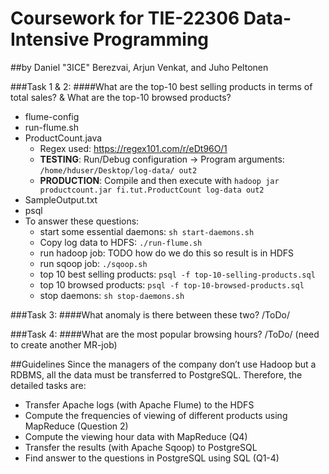 # Coursework for TIE-22306 Data-Intensive Programming
##by Daniel "3ICE" Berezvai, Arjun Venkat, and Juho Peltonen

###Task 1 & 2:
####What are the top-10 best selling products in terms of total sales? & What are the top-10 browsed products?
 * flume-config
 * run-flume.sh
 * ProductCount.java
   - Regex used: https://regex101.com/r/eDt96O/1
   - **TESTING**: Run/Debug configuration → Program arguments: `/home/hduser/Desktop/log-data/ out2`
   - **PRODUCTION**: Compile and then execute with `hadoop jar productcount.jar fi.tut.ProductCount log-data out2`
 * SampleOutput.txt
 * psql
 * To answer these questions:
   * start some essential daemons: `sh start-daemons.sh`
   * Copy log data to HDFS: `./run-flume.sh`
   * run hadoop job: TODO how do we do this so result is in HDFS
   * run sqoop job: `./sqoop.sh`
   * top 10 best selling products: `psql -f top-10-selling-products.sql`
   * top 10 browsed products: `psql -f top-10-browsed-products.sql`
   * stop daemons: `sh stop-daemons.sh`
 
###Task 3:
####What anomaly is there between these two?
/ToDo/

###Task 4:
####What are the most popular browsing hours?
/ToDo/ (need to create another MR-job)

##Guidelines
Since the managers of the company don’t use Hadoop but a RDBMS, all the data must be transferred to PostgreSQL. Therefore, the detailed tasks are:
* Transfer Apache logs (with Apache Flume) to the HDFS
* Compute the frequencies of viewing of different products using MapReduce (Question 2)
* Compute the viewing hour data with MapReduce (Q4)
* Transfer the results (with Apache Sqoop) to PostgreSQL
* Find answer to the questions in PostgreSQL using SQL (Q1-4)
